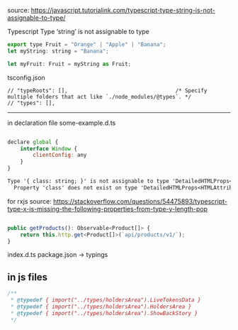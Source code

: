 source:
https://javascript.tutorialink.com/typescript-type-string-is-not-assignable-to-type/

Typescript Type ‘string’ is not assignable to type

```js
export type Fruit = "Orange" | "Apple" | "Banana";
let myString: string = "Banana";

let myFruit: Fruit = myString as Fruit;

```

tsconfig.json

    // "typeRoots": [],                                  /* Specify multiple folders that act like `./node_modules/@types`. */
    // "types": [],  



---
in declaration file
some-example.d.ts

```js

declare global {
    interface Window {
        clientConfig: any
    }
}
```


```txt
Type '{ class: string; }' is not assignable to type 'DetailedHTMLProps<HTMLAttributes<HTMLSpanElement>, HTMLSpanElement>'.
  Property 'class' does not exist on type 'DetailedHTMLProps<HTMLAttributes<HTMLSpanElement>, HTMLSpanElement>'. Did you mean 'className'?
```

for rxjs
source: https://stackoverflow.com/questions/54475893/typescript-type-x-is-missing-the-following-properties-from-type-y-length-pop
```ts

public getProducts(): Observable<Product[]> {
    return this.http.get<Product[]>(`api/products/v1/`);
}
```

index.d.ts
package.json -> typings

## in js files
```js
/**
 * @typedef { import("../types/holdersArea").LiveTokensData }
 * @typedef { import("../types/holdersArea").HoldersArea }
 * @typedef { import("../types/holdersArea").ShowBackStory }
 */
```